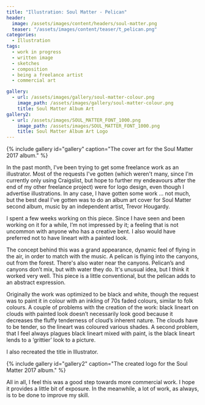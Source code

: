 ```yaml
---
title: "Illustration: Soul Matter - Pelican"
header:
  image: /assets/images/content/headers/soul-matter.png
  teaser: "/assets/images/content/teaser/t_pelican.png"
categories:
  - Illustration
tags:
  - work in progress
  - written image
  - sketches
  - composition
  - being a freelance artist
  - commercial art

gallery:
  - url: /assets/images/gallery/soul-matter-colour.png
    image_path: /assets/images/gallery/soul-matter-colour.png
    title: Soul Matter Album Art
gallery2:
  - url: /assets/images/SOUL_MATTER_FONT_1000.png
    image_path: /assets/images/SOUL_MATTER_FONT_1000.png
    title: Soul Matter Album Art Logo 
---
```

{% include gallery id="gallery" caption="The cover art for the Soul Matter 2017 album." %}

In the past month, I've been trying to get some freelance work as an illustrator. Most of the requests I've gotten (which weren't many, since I'm currently only using Craigslist, but hope to further my endeavours after the end of my other freelance project) were for logo design, even though I advertise illustrations. In any case, I have gotten some work ... not much, but the best deal I've gotten was to do an album art cover for Soul Matter second album, music by an independent artist, Trevor Hougardy. 

I spent a few weeks working on this piece. Since I have seen and been working on it for a while, I’m not impressed by it; a feeling that is not uncommon with anyone who has a creative bent. I also would have preferred not to have lineart with a painted look. 

The concept behind this was a grand appearance, dynamic feel of flying in the air, in order to match with the music. A pelican is flying into the canyons, out from the forest. There's also water near the canyons. Pelican’s and canyons don’t mix, but with water they do. It's unusual idea, but I think it worked very well. This piece is a little conventional, but the pelican adds to an abstract expression. 

Originally the work was optimized to be black and white, though the request was to paint it in colour with an inkling of 70s faded colours, similar to folk colours. A couple of problems with the creation of the work: black lineart on clouds with painted look doesn’t necessarily look good because it decreases the fluffy tenderness of cloud’s inherent nature. The clouds have to be tender, so the lineart was coloured various shades. A second problem, that I feel always plagues black lineart mixed with paint, is the black lineart lends to a ‘grittier’ look to a picture. 

I also recreated the title in Illustrator.

{% include gallery id="gallery2" caption="The created logo for the Soul Matter 2017 album." %}

All in all, I feel this was a good step towards more commercial work. I hope it provides a little bit of exposure. In the meanwhile, a lot of work, as always, is to be done to improve my skill. 
